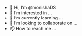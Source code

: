 - 👋 Hi, I’m @monishaDS
- 👀 I’m interested in ...
- 🌱 I’m currently learning ...
- 💞️ I’m looking to collaborate on ...
- 📫 How to reach me ...

<!---
monishaDS/monishaDS is a ✨ special ✨ repository because its `README.md` (this file) appears on your GitHub profile.
You can click the Preview link to take a look at your changes.
--->
